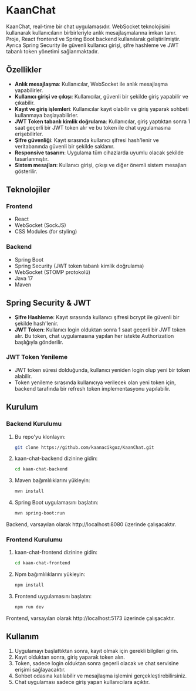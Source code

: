 # KaanChat

KaanChat, real-time bir chat uygulamasıdır. WebSocket teknolojisini kullanarak kullanıcıların birbirleriyle anlık mesajlaşmalarına imkan tanır. Proje, React frontend ve Spring Boot backend kullanılarak geliştirilmiştir. Ayrıca Spring Security ile güvenli kullanıcı girişi, şifre hashleme ve JWT tabanlı token yönetimi sağlanmaktadır.

## Özellikler

- **Anlık mesajlaşma**: Kullanıcılar, WebSocket ile anlık mesajlaşma yapabilirler.
- **Kullanıcı girişi ve çıkışı**: Kullanıcılar, güvenli bir şekilde giriş yapabilir ve çıkabilir.
- **Kayıt ve giriş işlemleri**: Kullanıcılar kayıt olabilir ve giriş yaparak sohbeti kullanmaya başlayabilirler.
- **JWT Token tabanlı kimlik doğrulama**: Kullanıcılar, giriş yaptıktan sonra 1 saat geçerli bir JWT token alır ve bu token ile chat uygulamasına erişebilirler.
- **Şifre güvenliği**: Kayıt sırasında kullanıcı şifresi hash'lenir ve veritabanında güvenli bir şekilde saklanır.
- **Responsive tasarım**: Uygulama tüm cihazlarda uyumlu olacak şekilde tasarlanmıştır.
- **Sistem mesajları**: Kullanıcı girişi, çıkışı ve diğer önemli sistem mesajları gösterilir.

## Teknolojiler

### Frontend
- React
- WebSocket (SockJS)
- CSS Modules (for styling)

### Backend
- Spring Boot
- Spring Security (JWT token tabanlı kimlik doğrulama)
- WebSocket (STOMP protokolü)
- Java 17
- Maven

## Spring Security & JWT

- **Şifre Hashleme**: Kayıt sırasında kullanıcı şifresi bcrypt ile güvenli bir şekilde hash'lenir.
- **JWT Token**: Kullanıcı login olduktan sonra 1 saat geçerli bir JWT token alır. Bu token, chat uygulamasına yapılan her istekte Authorization başlığıyla gönderilir.
  
### JWT Token Yenileme
- JWT token süresi dolduğunda, kullanıcı yeniden login olup yeni bir token alabilir. 
- Token yenileme sırasında kullanıcıya verilecek olan yeni token için, backend tarafında bir refresh token implementasyonu yapılabilir.

## Kurulum

### Backend Kurulumu
1. Bu repo'yu klonlayın:
   ```bash
   git clone https://github.com/kaanacikgoz/KaanChat.git
2. kaan-chat-backend dizinine gidin:
   ```bash
   cd kaan-chat-backend
3. Maven bağımlılıklarını yükleyin:
   ```bash
   mvn install
4. Spring Boot uygulamasını başlatın:
   ```bash
   mvn spring-boot:run
   
Backend, varsayılan olarak http://localhost:8080 üzerinde çalışacaktır.

### Frontend Kurulumu
1. kaan-chat-frontend dizinine gidin:
   ```bash
   cd kaan-chat-frontend
2. Npm bağımlılıklarını yükleyin:
   ```bash
   npm install
3. Frontend uygulamasını başlatın:
   ```bash
   npm run dev

Frontend, varsayılan olarak http://localhost:5173 üzerinde çalışacaktır.

## Kullanım
1. Uygulamayı başlattıktan sonra, kayıt olmak için gerekli bilgileri girin.
2. Kayıt olduktan sonra, giriş yaparak token alın.
3. Token, sadece login olduktan sonra geçerli olacak ve chat servisine erişimi sağlayacaktır.
4. Sohbet odasına katılabilir ve mesajlaşma işlemini gerçekleştirebilirsiniz.
5. Chat uygulaması sadece giriş yapan kullanıcılara açıktır.
